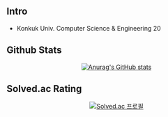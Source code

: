 

## Intro
- Konkuk Univ. Computer Science & Engineering 20
  
## Github Stats
<div align=center>
  
[![Anurag's GitHub stats](https://github-readme-stats.vercel.app/api?username=yjwon20)](https://github.com/yjwon20/github-readme-stats)
</div>

## Solved.ac Rating
<div align=center>
  
[![Solved.ac
프로필](http://mazassumnida.wtf/api/v2/generate_badge?boj=wontpy20)](https://solved.ac/wontpy20)
</div>

<!--
**yjwon20/yjwon20** is a ✨ _special_ ✨ repository because its `README.md` (this file) appears on your GitHub profile.

Here are some ideas to get you started:

- 🔭 I’m currently working on ...
- 🌱 I’m currently learning ...
- 👯 I’m looking to collaborate on ...
- 🤔 I’m looking for help with ...
- 💬 Ask me about ...
- 📫 How to reach me: ...
- 😄 Pronouns: ...
- ⚡ Fun fact: ...
-->

